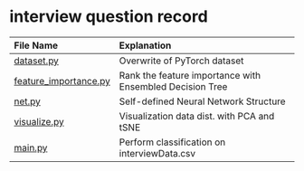 # interview question record
| File Name   |  Explanation      | 
|:-------------|:-----------------|
| [dataset.py](https://github.com/r06921037zwh/interview_question/blob/master/dataset.py) |  Overwrite of PyTorch dataset | 
| [feature_importance.py ](https://github.com/r06921037zwh/interview_question/blob/master/feature_importance.py) |  Rank the feature importance with Ensembled Decision Tree |   
| [net.py](https://github.com/r06921037zwh/interview_question/blob/master/net.py) | Self-defined Neural Network Structure |
| [visualize.py](https://github.com/r06921037zwh/interview_question/blob/master/visualize.py)| Visualization data dist. with PCA and tSNE|
| [main.py](https://github.com/r06921037zwh/interview_question/blob/master/main.py)| Perform classification on interviewData.csv |

 
